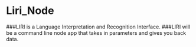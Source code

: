 # Liri_Node


###LIRI is a Language Interpretation and Recognition Interface. 
###LIRI will be a command line node app that takes in parameters and gives you back data.

